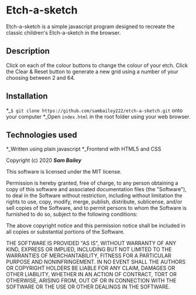 # Etch-a-sketch

Etch-a-sketch is a simple javascript program designed to recreate the classic children's Etch-a-sketch in the browser.

## Description

Click on each of the colour buttons to change the colour of your etch. Click the Clear & Reset button to generate a new grid using a number of your choosing between 2 and 64.

## Installation

*_`$ git clone https://github.com/sambailey222/etch-a-sketch.git` onto your computer
*_Open `index.html` in the root folder using your web browser.

## Technologies used

*_Written using plain javascript
*_Frontend with HTML5 and CSS

Copyright (c) 2020 **_Sam Bailey_**

This software is licensed under the MIT license.

Permission is hereby granted, free of charge, to any person obtaining a copy
of this software and associated documentation files (the "Software"), to deal
in the Software without restriction, including without limitation the rights
to use, copy, modify, merge, publish, distribute, sublicense, and/or sell
copies of the Software, and to permit persons to whom the Software is
furnished to do so, subject to the following conditions:

The above copyright notice and this permission notice shall be included in
all copies or substantial portions of the Software.

THE SOFTWARE IS PROVIDED "AS IS", WITHOUT WARRANTY OF ANY KIND, EXPRESS OR
IMPLIED, INCLUDING BUT NOT LIMITED TO THE WARRANTIES OF MERCHANTABILITY,
FITNESS FOR A PARTICULAR PURPOSE AND NONINFRINGEMENT. IN NO EVENT SHALL THE
AUTHORS OR COPYRIGHT HOLDERS BE LIABLE FOR ANY CLAIM, DAMAGES OR OTHER
LIABILITY, WHETHER IN AN ACTION OF CONTRACT, TORT OR OTHERWISE, ARISING FROM,
OUT OF OR IN CONNECTION WITH THE SOFTWARE OR THE USE OR OTHER DEALINGS IN
THE SOFTWARE.


